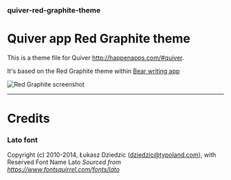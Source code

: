 ### quiver-red-graphite-theme

# Quiver app Red Graphite theme

This is a theme file for Quiver <http://happenapps.com/#quiver>.

It's based on the Red Graphite theme within [Bear writing app](http://www.bear-writer.com/)

![Red Graphite screenshot](https://raw.githubusercontent.com/floq-design/quiver-red-graphite-theme/master/screenshot.png)

---
# Credits
### Lato font
Copyright (c) 2010-2014, Łukasz Dziedzic (dziedzic@typoland.com), with Reserved Font Name Lato
*Sourced from <https://www.fontsquirrel.com/fonts/lato>*
